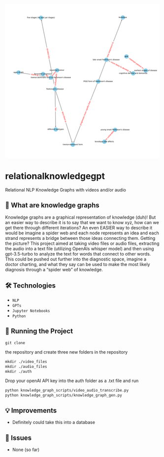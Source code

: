 <img src="https://github.com/shayonkeating/relationalknowledgegpt/blob/main/text_files/graph_image.png" width="500" height="500">

# relationalknowledgegpt
Relational NLP Knowledge Graphs with videos and/or audio

## 🚀 What are knowledge graphs
Knowledge graphs are a graphical representation of knowledge (duh)! But an easier way to describe it is to say that we want to know xyz, how can we get there through different iterations? An even EASIER way to describe it would be imagine a spider web and each node represents an idea and each strand represents a bridge between those ideas connecting them. Getting the picture? This project aimed at taking video files or audio files, extracting the audio into a text file (utilizing OpenAIs whisper model) and then using gpt-3.5-turbo to analyze the text for words that connect to other words. This could be pushed out further into the diagnostic space, imagine a doctor charting, and what they say can be used to make the most likely diagnosis through a “spider web” of knowledge.

## 🛠️ Technologies

- `NLP`
- `GPTs`
- `Jupyter Notebooks`
- `Python`

## 🚦 Running the Project

```shell
git clone
```
the repository and create three new folders in the repository

```shell
mkdir ./video_files
mkdir ./audio_files
mkdir ./auth
```

Drop your openAI API key into the auth folder as a .txt file and run 

```shell
python knowledge_graph_scripts/video_audio_transcribe.py
python knowledge_graph_scripts/knowledge_graph_gen.py
```

## 💡 Improvements
- Definitely could take this into a database

## 🐞 Issues
- None (so far)
